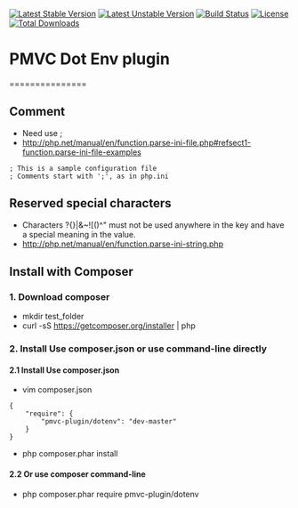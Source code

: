 [![Latest Stable Version](https://poser.pugx.org/pmvc-plugin/dotenv/v/stable)](https://packagist.org/packages/pmvc-plugin/dotenv) 
[![Latest Unstable Version](https://poser.pugx.org/pmvc-plugin/dotenv/v/unstable)](https://packagist.org/packages/pmvc-plugin/dotenv) 
[![Build Status](https://travis-ci.org/pmvc-plugin/dotenv.svg?branch=master)](https://travis-ci.org/pmvc-plugin/dotenv)
[![License](https://poser.pugx.org/pmvc-plugin/dotenv/license)](https://packagist.org/packages/pmvc-plugin/dotenv)
[![Total Downloads](https://poser.pugx.org/pmvc-plugin/dotenv/downloads)](https://packagist.org/packages/pmvc-plugin/dotenv) 

# PMVC Dot Env plugin 
===============

## Comment
   * Need use ;
   * http://php.net/manual/en/function.parse-ini-file.php#refsect1-function.parse-ini-file-examples
```
; This is a sample configuration file
; Comments start with ';', as in php.ini
```
## Reserved special characters
   * Characters ?{}|&~![()^" must not be used anywhere in the key and have a special meaning in the value.
   * http://php.net/manual/en/function.parse-ini-string.php



## Install with Composer
### 1. Download composer
   * mkdir test_folder
   * curl -sS https://getcomposer.org/installer | php

### 2. Install Use composer.json or use command-line directly
#### 2.1 Install Use composer.json
   * vim composer.json
```
{
    "require": {
        "pmvc-plugin/dotenv": "dev-master"
    }
}
```
   * php composer.phar install

#### 2.2 Or use composer command-line
   * php composer.phar require pmvc-plugin/dotenv

